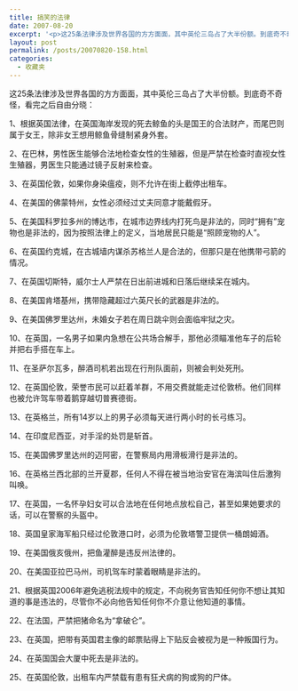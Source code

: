 ```yaml
---
title: 搞笑的法律
date: 2007-08-20
excerpt: '<p>这25条法律涉及世界各国的方方面面，其中英伦三岛占了大半份额。到底奇不奇怪，看完之后自由分晓：</p>'
layout: post
permalink: /posts/20070820-158.html
categories:
  - 收藏夹
---
```

这25条法律涉及世界各国的方方面面，其中英伦三岛占了大半份额。到底奇不奇怪，看完之后自由分晓：

1、根据英国法律，在英国海岸发现的死去鲸鱼的头是国王的合法财产，而尾巴则属于女王，除非女王想用鲸鱼骨缝制紧身外套。

2、在巴林，男性医生能够合法地检查女性的生殖器，但是严禁在检查时直视女性生殖器，男医生只能通过镜子反射来检查。

3、在英国伦敦，如果你身染瘟疫，则不允许在街上截停出租车。

4、在美国的佛蒙特州，女性必须经过丈夫同意才能戴假牙。

5、在美国科罗拉多州的博达市，在城市边界线内打死鸟是非法的，同时&ldquo;拥有&rdquo;宠物也是非法的，因为按照法律上的定义，当地居民只能是&ldquo;照顾宠物的人&rdquo;。

6、在英国约克城，在古城墙内谋杀苏格兰人是合法的，但那只是在他携带弓箭的情况。

7、在英国切斯特，威尔士人严禁在日出前进城和日落后继续呆在城内。

8、在美国肯塔基州，携带隐藏超过六英尺长的武器是非法的。

9、在美国佛罗里达州，未婚女子若在周日跳伞则会面临牢狱之灾。

10、在英国，一名男子如果内急想在公共场合解手，那他必须瞄准他车子的后轮并把右手搭在车上。

11、在圣萨尔瓦多，醉酒司机若出现在行刑队面前，则被会判处死刑。

12、在英国伦敦，荣誉市民可以赶着羊群，不用交费就能走过伦敦桥。他们同样也被允许驾车带着鹅穿越切普赛德街。

13、在英格兰，所有14岁以上的男子必须每天进行两小时的长弓练习。

14、在印度尼西亚，对手淫的处罚是斩首。

15、在美国佛罗里达州的迈阿密，在警察局内用滑板滑行是非法的。

16、在英格兰西北部的兰开夏郡，任何人不得在被当地治安官在海滨叫住后激狗叫唤。

17、在英国，一名怀孕妇女可以合法地在任何地点放松自己，甚至如果她要求的话，可以在警察的头盔中。

18、英国皇家海军船只经过伦敦港口时，必须为伦敦塔警卫提供一桶朗姆酒。

19、在美国俄亥俄州，把鱼灌醉是违反州法律的。

20、在美国亚拉巴马州，司机驾车时蒙着眼睛是非法的。

21、根据英国2006年避免逃税法规中的规定，不向税务官告知任何你不想让其知道的事是违法的，尽管你不必向他告知任何你不介意让他知道的事情。

22、在法国，严禁把猪命名为&ldquo;拿破仑&rdquo;。

23、在英国，把带有英国君主像的邮票贴得上下贴反会被视为是一种叛国行为。

24、在英国国会大厦中死去是非法的。

25、在英国伦敦，出租车内严禁载有患有狂犬病的狗或狗的尸体。